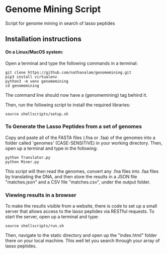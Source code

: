 # Genome Mining Script
Script for genome mining in search of lasso peptides

## Installation instructions
#### On a Linux/MacOS system:
Open a terminal and type the following commands in a terminal:
```
git clone https://github.com/nathanalam/genomemining.git
pip3 install virtualenv
python3 -m venv genomemining
cd genomemining
```
The command line should now have a (genomemining) tag behind it.

Then, run the following script to install the required libraries:
```
source shellscripts/setup.sh
```

### To Generate the Lasso Peptides from a set of genomes
Copy and paste all of the FASTA files (.fna or .faa) of the genomes into a folder called 'genomes' (CASE-SENSITIVE) in your working directory.
Then, open up a terminal and type in the following:
```
python Translator.py
python Miner.py
```

This script will then read the genomes, convert any .fna files into .faa files by translating the DNA, and then store the results in a JSON file "matches.json" and a CSV file "matches.csv", under the output folder.

### Viewing results in a browser
To make the results visible from a website, there is code to set up a small server that allows access to the lasso peptides via RESTful requests. To start the server, open up a terminal and type:
```
source shellscripts/run.sh
```

Then, navigate to the static directory and open up the "index.html" folder there on your local machine. This well let you search through your array of lasso peptides.
